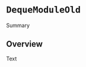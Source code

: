 # ``DequeModuleOld``

<!--@START_MENU_TOKEN@-->Summary<!--@END_MENU_TOKEN@-->

## Overview

<!--@START_MENU_TOKEN@-->Text<!--@END_MENU_TOKEN@-->


